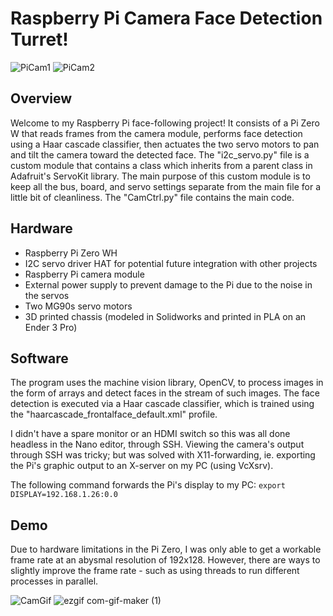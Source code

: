 # Raspberry Pi Camera Face Detection Turret!

![PiCam1](https://user-images.githubusercontent.com/65100243/101294201-d4aacf80-37e3-11eb-9805-23a3fd5255e6.PNG)  ![PiCam2](https://user-images.githubusercontent.com/65100243/101294204-dbd1dd80-37e3-11eb-8cb5-407de8235c46.PNG)

## Overview
Welcome to my Raspberry Pi face-following project! It consists of a Pi Zero W that reads frames from the camera module, performs face detection using a Haar cascade classifier, then actuates the two servo motors to pan and tilt the camera toward the detected face. The "i2c_servo.py" file is a custom module that contains a class which inherits from a parent class in Adafruit's ServoKit library. The main purpose of this custom module is to keep all the bus, board, and servo settings separate from the main file for a little bit of cleanliness. The "CamCtrl.py" file contains the main code.

## Hardware
- Raspberry Pi Zero WH
- I2C servo driver HAT for potential future integration with other projects
- Raspberry Pi camera module
- External power supply to prevent damage to the Pi due to the noise in the servos
- Two MG90s servo motors
- 3D printed chassis (modeled in Solidworks and printed in PLA on an Ender 3 Pro)

## Software
The program uses the machine vision library, OpenCV, to process images in the form of arrays and detect faces in the stream of such images. The face detection is executed via a Haar cascade classifier, which is trained using the "haarcascade_frontalface_default.xml" profile.

I didn't have a spare monitor or an HDMI switch so this was all done headless in the Nano editor, through SSH. Viewing the camera's output through SSH was tricky; but was solved with X11-forwarding, ie. exporting the Pi's graphic output to an X-server on my PC (using VcXsrv).  

The following command forwards the Pi's display to my PC: `export DISPLAY=192.168.1.26:0.0`

## Demo
Due to hardware limitations in the Pi Zero, I was only able to get a workable frame rate at an abysmal resolution of 192x128. However, there are ways to slightly improve the frame rate - such as using threads to run different processes in parallel.

![CamGif](https://user-images.githubusercontent.com/65100243/101294383-e6d93d80-37e4-11eb-87ad-8511c7733dbd.gif)  ![ezgif com-gif-maker (1)](https://user-images.githubusercontent.com/65100243/101294448-564f2d00-37e5-11eb-9840-8ae5650dfc7b.gif)

